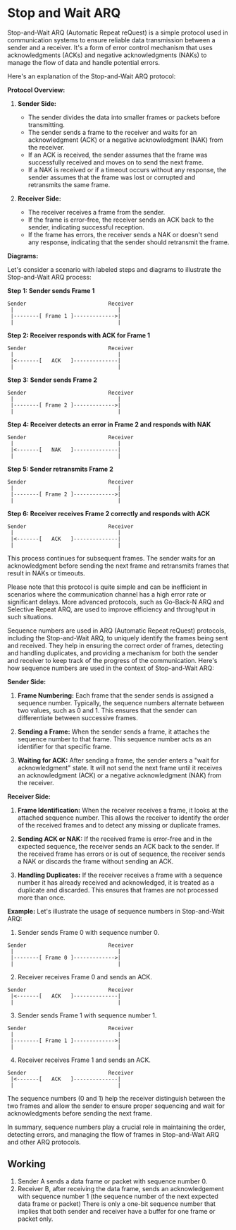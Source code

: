 # Stop and Wait ARQ

Stop-and-Wait ARQ (Automatic Repeat reQuest) is a simple protocol used in communication systems to ensure reliable data transmission between a sender and a receiver. It's a form of error control mechanism that uses acknowledgments (ACKs) and negative acknowledgments (NAKs) to manage the flow of data and handle potential errors.

Here's an explanation of the Stop-and-Wait ARQ protocol:

**Protocol Overview:**

1. **Sender Side:**
   - The sender divides the data into smaller frames or packets before transmitting.
   - The sender sends a frame to the receiver and waits for an acknowledgment (ACK) or a negative acknowledgment (NAK) from the receiver.
   - If an ACK is received, the sender assumes that the frame was successfully received and moves on to send the next frame.
   - If a NAK is received or if a timeout occurs without any response, the sender assumes that the frame was lost or corrupted and retransmits the same frame.

2. **Receiver Side:**
   - The receiver receives a frame from the sender.
   - If the frame is error-free, the receiver sends an ACK back to the sender, indicating successful reception.
   - If the frame has errors, the receiver sends a NAK or doesn't send any response, indicating that the sender should retransmit the frame.

**Diagrams:**

Let's consider a scenario with labeled steps and diagrams to illustrate the Stop-and-Wait ARQ process:

**Step 1: Sender sends Frame 1**

```
Sender                          Receiver
 |                                 |
 |--------[ Frame 1 ]------------->|
 |                                 |
```

**Step 2: Receiver responds with ACK for Frame 1**

```
Sender                          Receiver
 |                                 |
 |<-------[   ACK   ]--------------|
 |                                 |
```

**Step 3: Sender sends Frame 2**

```
Sender                          Receiver
 |                                 |
 |--------[ Frame 2 ]------------->|
 |                                 |
```

**Step 4: Receiver detects an error in Frame 2 and responds with NAK**

```
Sender                          Receiver
 |                                 |
 |<-------[   NAK   ]--------------|
 |                                 |
```

**Step 5: Sender retransmits Frame 2**

```
Sender                          Receiver
 |                                 |
 |--------[ Frame 2 ]------------->|
 |                                 |
```

**Step 6: Receiver receives Frame 2 correctly and responds with ACK**

```
Sender                          Receiver
 |                                 |
 |<-------[   ACK   ]--------------|
 |                                 |
```

This process continues for subsequent frames. The sender waits for an acknowledgment before sending the next frame and retransmits frames that result in NAKs or timeouts.

Please note that this protocol is quite simple and can be inefficient in scenarios where the communication channel has a high error rate or significant delays. More advanced protocols, such as Go-Back-N ARQ and Selective Repeat ARQ, are used to improve efficiency and throughput in such situations.

Sequence numbers are used in ARQ (Automatic Repeat reQuest) protocols, including the Stop-and-Wait ARQ, to uniquely identify the frames being sent and received. They help in ensuring the correct order of frames, detecting and handling duplicates, and providing a mechanism for both the sender and receiver to keep track of the progress of the communication. Here's how sequence numbers are used in the context of Stop-and-Wait ARQ:

**Sender Side:**
1. **Frame Numbering:** Each frame that the sender sends is assigned a sequence number. Typically, the sequence numbers alternate between two values, such as 0 and 1. This ensures that the sender can differentiate between successive frames.

2. **Sending a Frame:** When the sender sends a frame, it attaches the sequence number to that frame. This sequence number acts as an identifier for that specific frame.

3. **Waiting for ACK:** After sending a frame, the sender enters a "wait for acknowledgment" state. It will not send the next frame until it receives an acknowledgment (ACK) or a negative acknowledgment (NAK) from the receiver.

**Receiver Side:**
1. **Frame Identification:** When the receiver receives a frame, it looks at the attached sequence number. This allows the receiver to identify the order of the received frames and to detect any missing or duplicate frames.

2. **Sending ACK or NAK:** If the received frame is error-free and in the expected sequence, the receiver sends an ACK back to the sender. If the received frame has errors or is out of sequence, the receiver sends a NAK or discards the frame without sending an ACK.

3. **Handling Duplicates:** If the receiver receives a frame with a sequence number it has already received and acknowledged, it is treated as a duplicate and discarded. This ensures that frames are not processed more than once.

**Example:**
Let's illustrate the usage of sequence numbers in Stop-and-Wait ARQ:

1. Sender sends Frame 0 with sequence number 0.

```
Sender                          Receiver
 |                                 |
 |--------[ Frame 0 ]------------->|
 |                                 |
```

2. Receiver receives Frame 0 and sends an ACK.

```
Sender                          Receiver
 |<-------[   ACK   ]--------------|
 |                                 |
```

3. Sender sends Frame 1 with sequence number 1.

```
Sender                          Receiver
 |                                 |
 |--------[ Frame 1 ]------------->|
 |                                 |
```

4. Receiver receives Frame 1 and sends an ACK.

```
Sender                          Receiver
 |<-------[   ACK   ]--------------|
 |                                 |
```

The sequence numbers (0 and 1) help the receiver distinguish between the two frames and allow the sender to ensure proper sequencing and wait for acknowledgments before sending the next frame.

In summary, sequence numbers play a crucial role in maintaining the order, detecting errors, and managing the flow of frames in Stop-and-Wait ARQ and other ARQ protocols.


## Working

1) Sender A sends a data frame or packet with sequence number 0. 
2) Receiver B, after receiving the data frame, sends an acknowledgement with sequence number 1 (the sequence number of the next expected data frame or packet) 
There is only a one-bit sequence number that implies that both sender and receiver have a buffer for one frame or packet only. 